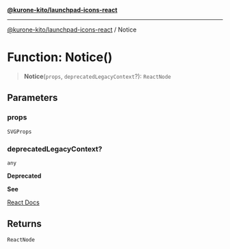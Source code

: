 [**@kurone-kito/launchpad-icons-react**](../README.md)

***

[@kurone-kito/launchpad-icons-react](../globals.md) / Notice

# Function: Notice()

> **Notice**(`props`, `deprecatedLegacyContext`?): `ReactNode`

## Parameters

### props

`SVGProps`

### deprecatedLegacyContext?

`any`

**Deprecated**

**See**

[React Docs](https://legacy.reactjs.org/docs/legacy-context.html#referencing-context-in-lifecycle-methods)

## Returns

`ReactNode`
